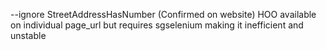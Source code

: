 --ignore StreetAddressHasNumber (Confirmed on website)
HOO available on individual page_url but requires sgselenium making it inefficient and unstable
